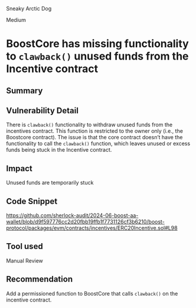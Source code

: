 Sneaky Arctic Dog

Medium

# BoostCore has missing functionality to `clawback()` unused funds from the Incentive contract

## Summary

## Vulnerability Detail
There is `clawback()` functionality to withdraw unused funds from the incentives contract. This function is restricted to the owner only (i.e., the Boostcore contract). The issue is that the core contract doesn’t have the functionality to call the `clawback()` function, which leaves unused or excess funds being stuck in the Incentive contract. 

## Impact
Unused funds are temporarily stuck

## Code Snippet
https://github.com/sherlock-audit/2024-06-boost-aa-wallet/blob/d9f597776cc2d20fbb19ffb1f7731126cf3b6210/boost-protocol/packages/evm/contracts/incentives/ERC20Incentive.sol#L98
## Tool used

Manual Review

## Recommendation
Add a permissioned function to BoostCore that calls `clawback()` on the incentive contract.